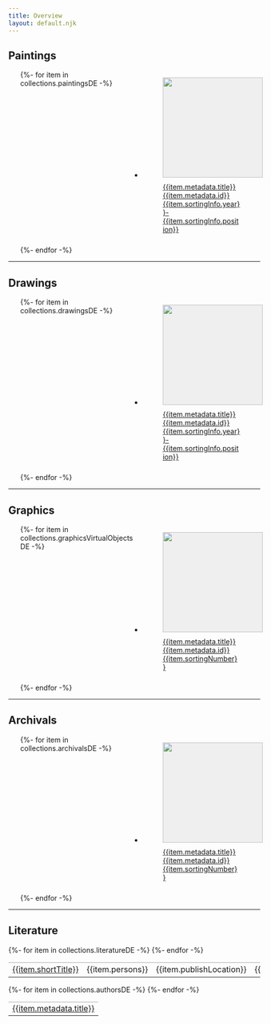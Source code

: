 ```yaml
---
title: Overview
layout: default.njk
---
```


<style>

.overview{
  display: grid;
  grid-template-columns: repeat( auto-fit, minmax(200px, 1fr) );
  gap: 10px;
}

.img-wrap{
  width: 200px;
  height: 200px;
  background-color: #efefef;
}

img{
  width: 100%;
  height: 100%;
  object-fit: contain;
  object-position: center center;
}

figcaption{
  padding-top: 10px;
}

table th{
  text-align: left;
  max-width: 300px;
}

th, td{
  border-top: solid 1px #aaa;
}

</style>

<h2>Paintings</h2>

<ul class="overview">
{%- for item in collections.paintingsDE -%}
  <li class="overview-item">
  <a href="de/{{item.metadata.id}}">
    <figure>
      <div class="img-wrap">
        <img src="{{item.metadata.imgSrc}}">
      </div>
      <figcaption>{{item.metadata.title}}<br>{{item.metadata.id}}<br>{{item.sortingInfo.year}}-{{item.sortingInfo.position}}</figcaption>
    </figure>
  </a>
  </li>
{%- endfor -%}
</ul>

<hr>
<h2>Drawings</h2>

<ul class="overview">
{%- for item in collections.drawingsDE -%}
  <li class="overview-item">
  <a href="de/{{item.metadata.id}}">
    <figure>
      <div class="img-wrap">
        <img src="{{item.metadata.imgSrc}}">
      </div>
      <figcaption>{{item.metadata.title}}<br>{{item.metadata.id}}<br>{{item.sortingInfo.year}}-{{item.sortingInfo.position}}</figcaption>
    </figure>
  </a>
  </li>
{%- endfor -%}
</ul>

<hr>
<h2>Graphics</h2>

<ul class="overview">
{%- for item in collections.graphicsVirtualObjectsDE -%}
  <li class="overview-item">
  <a href="de/{{item.metadata.id}}">
    <figure>
      <div class="img-wrap">
        <img src="{{item.metadata.imgSrc}}">
      </div>
      <figcaption>{{item.metadata.title}}<br>{{item.metadata.id}}<br>{{item.sortingNumber}}</figcaption>
    </figure>
  </a>
  </li>
{%- endfor -%}
</ul>

<hr>
<h2>Archivals</h2>

<ul class="overview">
{%- for item in collections.archivalsDE -%}
  <li class="overview-item">
  <a href="de/{{item.metadata.id}}">
    <figure>
      <div class="img-wrap">
        <img src="{{item.metadata.imgSrc}}">
      </div>
      <figcaption>{{item.metadata.title}}<br>{{item.metadata.id}}<br>{{item.sortingNumber}}</figcaption>
    </figure>
  </a>
  </li>
{%- endfor -%}
</ul>

<hr>
<h2>Literature</h2>

<table>
{%- for item in collections.literatureDE -%}
  <tr>
    <td><a href="de/literature-{{item.referenceId}}">{{item.shortTitle}}</a></td>
    <td>{{item.persons}}</td>
    <td>{{item.publishLocation}}</td>
    <td>{{item.date}}</td>
    <th>{{item.metadata.title}}</th>
  </tr>
{%- endfor -%}
</table>

<table>
{%- for item in collections.authorsDE -%}
  <tr>
    <td><a href="de/{{item.id}}">{{item.metadata.title}}</a></td>
  </tr>
{%- endfor -%}
</table>
